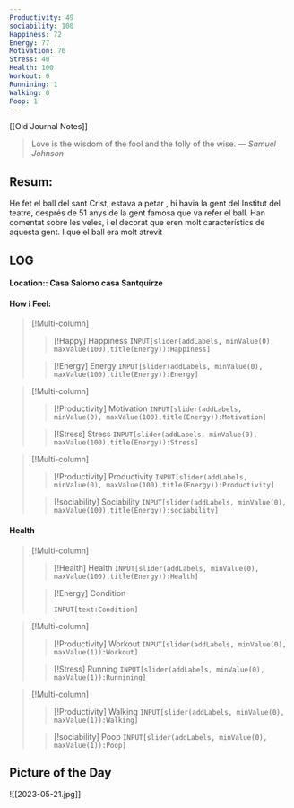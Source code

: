 ```yaml
---
Productivity: 49
sociability: 100
Happiness: 72
Energy: 77
Motivation: 76
Stress: 40
Health: 100
Workout: 0
Runnining: 1
Walking: 0
Poop: 1
---
```



[[Old Journal Notes]]
> Love is the wisdom of the fool and the folly of the wise.
> — <cite>Samuel Johnson</cite>
## Resum: 
He fet el ball del sant Crist, estava a petar , hi havia la gent del Institut del teatre, després de 51 anys de la gent famosa que va refer el ball. Han comentat sobre les veles, i el decorat que eren molt característics de aquesta gent.
I que el ball era molt atrevit 



## LOG 
#### Location:: Casa Salomo casa Santquirze

#### How i Feel:  

>[!Multi-column] 
>>[!Happy]  Happiness `INPUT[slider(addLabels, minValue(0), maxValue(100),title(Energy)):Happiness]`
>
>>[!Energy]  Energy `INPUT[slider(addLabels, minValue(0), maxValue(100),title(Energy)):Energy]`

>[!Multi-column] 
>>[!Productivity]  Motivation `INPUT[slider(addLabels, minValue(0), maxValue(100),title(Energy)):Motivation]`
>
>>[!Stress]  Stress `INPUT[slider(addLabels, minValue(0), maxValue(100),title(Energy)):Stress]`

>[!Multi-column] 
>>[!Productivity]  Productivity `INPUT[slider(addLabels, minValue(0), maxValue(100),title(Energy)):Productivity]`
>
>>[!sociability]  Sociability `INPUT[slider(addLabels, minValue(0), maxValue(100),title(Energy)):sociability]`

#### Health

>[!Multi-column] 
>>[!Health]  Health `INPUT[slider(addLabels, minValue(0), maxValue(100),title(Energy)):Health]`
>
>>[!Energy]  Condition
>>```meta-bind
>>INPUT[text:Condition]
>>```

>[!Multi-column] 
>>[!Productivity]  Workout `INPUT[slider(addLabels, minValue(0), maxValue(1)):Workout]`
>
>>[!Stress]  Running `INPUT[slider(addLabels, minValue(0), maxValue(1)):Runnining]`

>[!Multi-column] 
>>[!Productivity]  Walking `INPUT[slider(addLabels, minValue(0), maxValue(1)):Walking]`
>
>>[!sociability] Poop `INPUT[slider(addLabels, minValue(0), maxValue(1)):Poop]`

## Picture of the Day

![[2023-05-21.jpg]]